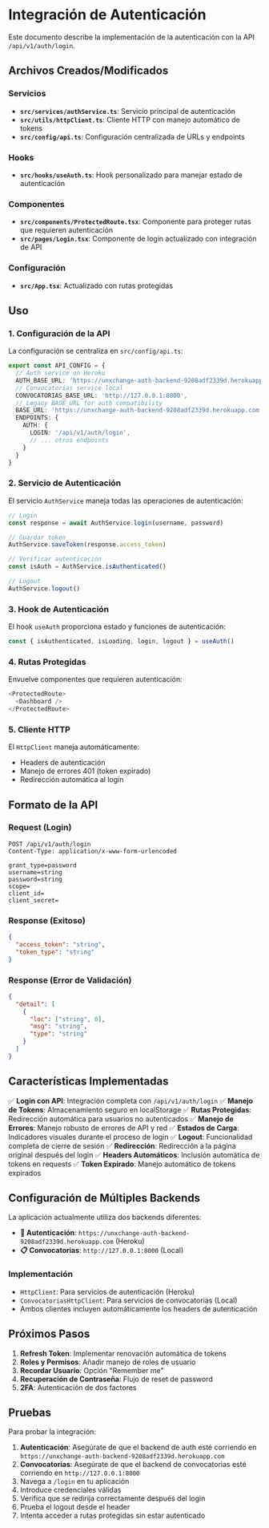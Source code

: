 # Integración de Autenticación

Este documento describe la implementación de la autenticación con la API `/api/v1/auth/login`.

## Archivos Creados/Modificados

### Servicios
- **`src/services/authService.ts`**: Servicio principal de autenticación
- **`src/utils/httpClient.ts`**: Cliente HTTP con manejo automático de tokens
- **`src/config/api.ts`**: Configuración centralizada de URLs y endpoints

### Hooks
- **`src/hooks/useAuth.ts`**: Hook personalizado para manejar estado de autenticación

### Componentes
- **`src/components/ProtectedRoute.tsx`**: Componente para proteger rutas que requieren autenticación
- **`src/pages/Login.tsx`**: Componente de login actualizado con integración de API

### Configuración
- **`src/App.tsx`**: Actualizado con rutas protegidas

## Uso

### 1. Configuración de la API

La configuración se centraliza en `src/config/api.ts`:

```typescript
export const API_CONFIG = {
  // Auth service on Heroku
  AUTH_BASE_URL: 'https://unxchange-auth-backend-9208adf2339d.herokuapp.com',
  // Convocatorias service local
  CONVOCATORIAS_BASE_URL: 'http://127.0.0.1:8000',
  // Legacy BASE_URL for auth compatibility
  BASE_URL: 'https://unxchange-auth-backend-9208adf2339d.herokuapp.com',
  ENDPOINTS: {
    AUTH: {
      LOGIN: '/api/v1/auth/login',
      // ... otros endpoints
    }
  }
}
```

### 2. Servicio de Autenticación

El servicio `AuthService` maneja todas las operaciones de autenticación:

```typescript
// Login
const response = await AuthService.login(username, password)

// Guardar token
AuthService.saveToken(response.access_token)

// Verificar autenticación
const isAuth = AuthService.isAuthenticated()

// Logout
AuthService.logout()
```

### 3. Hook de Autenticación

El hook `useAuth` proporciona estado y funciones de autenticación:

```typescript
const { isAuthenticated, isLoading, login, logout } = useAuth()
```

### 4. Rutas Protegidas

Envuelve componentes que requieren autenticación:

```typescript
<ProtectedRoute>
  <Dashboard />
</ProtectedRoute>
```

### 5. Cliente HTTP

El `HttpClient` maneja automáticamente:
- Headers de autenticación
- Manejo de errores 401 (token expirado)
- Redirección automática al login

## Formato de la API

### Request (Login)
```
POST /api/v1/auth/login
Content-Type: application/x-www-form-urlencoded

grant_type=password
username=string
password=string
scope=
client_id=
client_secret=
```

### Response (Exitoso)
```json
{
  "access_token": "string",
  "token_type": "string"
}
```

### Response (Error de Validación)
```json
{
  "detail": [
    {
      "loc": ["string", 0],
      "msg": "string",
      "type": "string"
    }
  ]
}
```

## Características Implementadas

✅ **Login con API**: Integración completa con `/api/v1/auth/login`
✅ **Manejo de Tokens**: Almacenamiento seguro en localStorage
✅ **Rutas Protegidas**: Redirección automática para usuarios no autenticados
✅ **Manejo de Errores**: Manejo robusto de errores de API y red
✅ **Estados de Carga**: Indicadores visuales durante el proceso de login
✅ **Logout**: Funcionalidad completa de cierre de sesión
✅ **Redirección**: Redirección a la página original después del login
✅ **Headers Automáticos**: Inclusión automática de tokens en requests
✅ **Token Expirado**: Manejo automático de tokens expirados

## Configuración de Múltiples Backends

La aplicación actualmente utiliza dos backends diferentes:

- **🔐 Autenticación**: `https://unxchange-auth-backend-9208adf2339d.herokuapp.com` (Heroku)
- **📋 Convocatorias**: `http://127.0.0.1:8000` (Local)

### Implementación

- `HttpClient`: Para servicios de autenticación (Heroku)
- `ConvocatoriasHttpClient`: Para servicios de convocatorias (Local)
- Ambos clientes incluyen automáticamente los headers de autenticación

## Próximos Pasos

1. **Refresh Token**: Implementar renovación automática de tokens
2. **Roles y Permisos**: Añadir manejo de roles de usuario
3. **Recordar Usuario**: Opción "Remember me"
4. **Recuperación de Contraseña**: Flujo de reset de password
5. **2FA**: Autenticación de dos factores

## Pruebas

Para probar la integración:

1. **Autenticación**: Asegúrate de que el backend de auth esté corriendo en `https://unxchange-auth-backend-9208adf2339d.herokuapp.com`
2. **Convocatorias**: Asegúrate de que el backend de convocatorias esté corriendo en `http://127.0.0.1:8000`
3. Navega a `/login` en tu aplicación
3. Introduce credenciales válidas
4. Verifica que se redirija correctamente después del login
5. Prueba el logout desde el header
6. Intenta acceder a rutas protegidas sin estar autenticado
